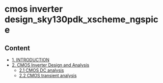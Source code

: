 # cmos inverter design_sky130pdk_xscheme_ngspice
## Content
- [1. INTRODUCTION](#1-INTRODUCTION)
- [2. CMOS Inverter Design and Analysis](##1-Tools-and-PDK-setup)
  - [2.1 CMOS DC analysis](##11-Tools-and-PDK-setup)
  - [2.2 CMOS transient analysis](##12-Tools-and-PDK-setup)

